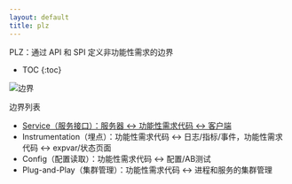 ```yaml
---
layout: default
title: plz
---
```


PLZ：通过 API 和 SPI 定义非功能性需求的边界

* TOC
{:toc}

![边界](https://user-images.githubusercontent.com/40541/35490660-366d23a0-04dc-11e8-871e-2025da349c3b.png)

边界列表

* [Service（服务接口）：服务器 <-> 功能性需求代码 <-> 客户端](/plz/service.md.html)
* Instrumentation（埋点）：功能性需求代码 <-> 日志/指标/事件，功能性需求代码 <-> expvar/状态页面
* Config（配置读取）：功能性需求代码 <-> 配置/AB测试
* Plug-and-Play（集群管理）：功能性需求代码 <-> 进程和服务的集群管理
